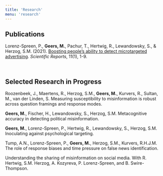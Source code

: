```yaml
---
title: 'Research'
menu: 'research'
---
```



## Publications

Lorenz-Spreen, P., **Geers, M.**, Pachur, T., Hertwig, R., Lewandowsky, S., & Herzog, S.M. (2021). [Boosting people’s ability to detect microtargeted advertising](https://doi.org/10.1038/s41598-021-94796-z). _Scientific Reports_, 11(1), 1-9.

<br>

## Selected Research in Progress

Roozenbeek, J., Maertens, R., Herzog, S.M., **Geers, M.**, Kurvers, R., Sultan, M., van der Linden, S.
Measuring susceptibility to misinformation is robust across question framings and response modes.

**Geers, M.**, Fischer, H., Lewandowsky, S., Herzog, S.M. Metacognitive accuracy in detecting political misinformation.

**Geers, M.**, Lorenz-Spreen, P., Hertwig, R., Lewandowsky, S., Herzog, S.M. Inoculating against psychological targeting.

Tump, A.N., Lorenz-Spreen, P., **Geers, M.**, Herzog, S.M., Kurvers, R.H.J.M. The role of response biases and time pressure on false news identification.

Understanding the sharing of misinformation on social media. With R. Hertwig, S.M. Herzog, A. Kozyreva, P. Lorenz-Spreen, and B. Swire-Thompson.
